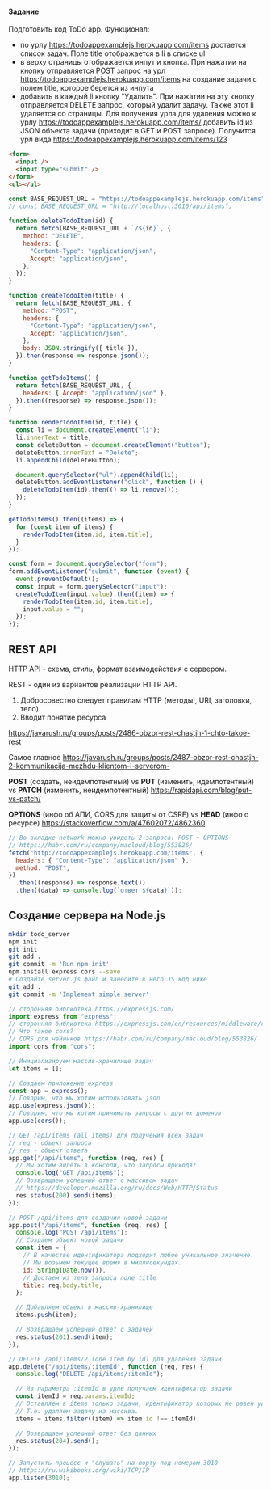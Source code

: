 #### Задание

Подготовить код ToDo app. Функционал:

- по урлу https://todoappexamplejs.herokuapp.com/items достается список задач. Поле title отображается в li в списке ul
- в верху страницы отображается инпут и кнопка. При нажатии на кнопку отправляется POST запрос на урл https://todoappexamplejs.herokuapp.com/items на создание задачи с полем title, которое берется из инпута
- добавить в каждый li кнопку "Удалить". При нажатии на эту кнопку отправляется DELETE запрос, который удалит задачу. Также этот li удаляется со страницы. Для получения урла для удаления можно к урлу https://todoappexamplejs.herokuapp.com/items/ добавить id из JSON объекта задачи (приходит в GET и POST запросе). Получится урл вида https://todoappexamplejs.herokuapp.com/items/123

```html
<form>
  <input />
  <input type="submit" />
</form>
<ul></ul>
```

```js
const BASE_REQUEST_URL = "https://todoappexamplejs.herokuapp.com/items";
// const BASE_REQUEST_URL = "http://localhost:3010/api/items";

function deleteTodoItem(id) {
  return fetch(BASE_REQUEST_URL + `/${id}`, {
    method: "DELETE",
    headers: {
      "Content-Type": "application/json",
      Accept: "application/json",
    },
  });
}

function createTodoItem(title) {
  return fetch(BASE_REQUEST_URL, {
    method: "POST",
    headers: {
      "Content-Type": "application/json",
      Accept: "application/json",
    },
    body: JSON.stringify({ title }),
  }).then(response => response.json());
}

function getTodoItems() {
  return fetch(BASE_REQUEST_URL, {
    headers: { Accept: "application/json" },
  }).then((response) => response.json());
}

function renderTodoItem(id, title) {
  const li = document.createElement("li");
  li.innerText = title;
  const deleteButton = document.createElement("button");
  deleteButton.innerText = "Delete";
  li.appendChild(deleteButton);

  document.querySelector("ul").appendChild(li);
  deleteButton.addEventListener("click", function () {
    deleteTodoItem(id).then(() => li.remove());
  });
}

getTodoItems().then((items) => {
  for (const item of items) {
    renderTodoItem(item.id, item.title);
  }
});

const form = document.querySelector("form");
form.addEventListener("submit", function (event) {
  event.preventDefault();
  const input = form.querySelector("input");
  createTodoItem(input.value).then((item) => {
    renderTodoItem(item.id, item.title);
    input.value = "";
  });
});
```

## REST API

HTTP API - схема, стиль, формат взаимодействия с сервером.

REST - один из вариантов реализации HTTP API.
1. Добросовестно следует правилам HTTP (методы!, URI, заголовки, тело)
2. Вводит понятие ресурса

https://javarush.ru/groups/posts/2486-obzor-rest-chastjh-1-chto-takoe-rest

Самое главное https://javarush.ru/groups/posts/2487-obzor-rest-chastjh-2-kommunikacija-mezhdu-klientom-i-serverom-

**POST** (создать, неидемпотентный) vs **PUT** (изменить, идемпотентный) vs **PATCH** (изменить, неидемпотентный) https://rapidapi.com/blog/put-vs-patch/

**OPTIONS** (инфо об АПИ, CORS для защиты от CSRF) vs **HEAD** (инфо о ресурсе) https://stackoverflow.com/a/47602072/4862360

```js
// Во вкладке network можно увидеть 2 запроса: POST + OPTIONS
// https://habr.com/ru/company/macloud/blog/553826/
fetch("http://todoappexamplejs.herokuapp.com/items", {
  headers: { "Content-Type": "application/json" },
  method: "POST",
})
  .then((response) => response.text())
  .then((data) => console.log(`ответ ${data}`));
```

## Создание сервера на Node.js

```bash
mkdir todo_server
npm init
git init
git add .
git commit -m 'Run npm init'
npm install express cors --save
# Создайте server.js файл и занесите в него JS код ниже
git add .
git commit -m 'Implement simple server'
```

```js
// сторонняя библиотека https://expressjs.com/
import express from "express";
// сторонняя библиотека https://expressjs.com/en/resources/middleware/cors.html
// Что такое cors?
// CORS для чайников https://habr.com/ru/company/macloud/blog/553826/
import cors from "cors";

// Инициализируем массив-хранилище задач
let items = [];

// Создаем приложение express
const app = express();
// Говорим, что мы хотим использовать json
app.use(express.json());
// Говорим, что мы хотим принимать запросы с других доменов
app.use(cors());

// GET /api/items (all items) для получения всех задач
// req - объект запроса
// res - объект ответа
app.get("/api/items", function (req, res) {
  // Мы хотим видеть в консоли, что запросы приходят
  console.log("GET /api/items");
  // Возвращаем успешный ответ с массивом задач
  // https://developer.mozilla.org/ru/docs/Web/HTTP/Status
  res.status(200).send(items);
});

// POST /api/items для создания новой задачи
app.post("/api/items", function (req, res) {
  console.log("POST /api/items");
  // Создаем объект новой задачи
  const item = {
    // В качестве идентификатора подходит любое уникальное значение.
    // Мы возьмем текущее время в миллисекундах.
    id: String(Date.now()),
    // Достаем из тела запроса поле title
    title: req.body.title,
  };

  // Добавляем объект в массив-хранилище
  items.push(item);

  // Возвращаем успешный ответ с задачей
  res.status(201).send(item);
});

// DELETE /api/items/2 (one item by id) для удаления задачи
app.delete("/api/items/:itemId", function (req, res) {
  console.log("DELETE /api/items/:itemId");

  // Из параметра :itemId в урле получаем идентификатор задачи
  const itemId = req.params.itemId;
  // Оставляем в items только задачи, идентификатор которых не равен удаляемому.
  // Т.е. удаляем задачу из массива.
  items = items.filter((item) => item.id !== itemId);

  // Возвращаем успешный ответ без данных
  res.status(204).send();
});

// Запустить процесс и "слушать" на порту под номером 3010
// https://ru.wikibooks.org/wiki/TCP/IP
app.listen(3010);
```
